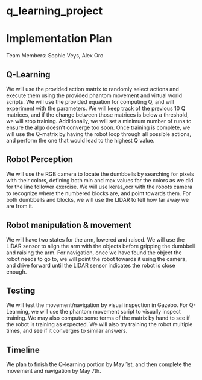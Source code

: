 # q_learning_project

# Implementation Plan

Team Members: Sophie Veys, Alex Oro

## Q-Learning

We will use the provided action matrix to randomly select actions and 
execute them using the provided phantom movement and virtual world scripts.
We will use the provided equation for computing Q, and will experiment 
with the parameters. We will keep track of the previous 10 Q matrices,
and if the change between those matrices is below a threshold, we will stop training. 
Additionally, we will set a minimum number of runs to ensure the algo doesn't converge too soon. 
Once training is complete, we will use the Q-matrix by having the robot loop through 
all possible actions, and perform the one that would lead to the highest Q value.

## Robot Perception

We will use the RGB camera to locate the dumbbells by searching for pixels with their colors, 
defining both min and max values for the colors as we did for the line follower exercise. 
We will use keras_ocr with the robots camera to recognize where the numbered blocks are, and point towards them. 
For both dumbbells and blocks, we will use the LIDAR to tell how far away we are from it.

## Robot manipulation & movement

We will have two states for the arm, lowered and raised. 
We will use the LIDAR sensor to align the arm with the objects
before gripping the dumbbell and raising the arm. 
For navigation, once we have found the object the robot needs to 
go to, we will point the robot towards it using the camera, and drive
forward until the LIDAR sensor indicates the robot is close enough.

## Testing

We will test the movement/navigation by visual inspection in Gazebo.
For Q-Learning, we will use the phantom movement script to visually 
inspect training. We may also compute some terms of the matrix
by hand to see if the robot is training as expected. We will also
try training the robot multiple times, and see if it converges to similar
answers.

## Timeline

We plan to finish the Q-learning portion by May 1st, and then complete the 
movement and navigation by May 7th.
